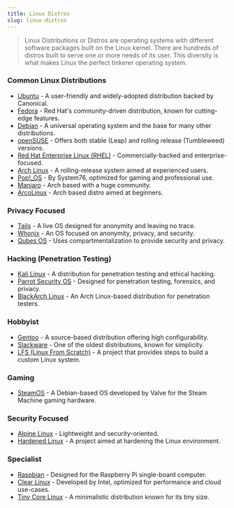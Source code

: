 ```yaml
---
title: Linux Distros
slug: linux-distros
---
```



> Linux Distributions or Distros are operating systems with different software packages built on the Linux kernel. There are hundreds of distros built to serve one or more needs of its user. This diversity is what makes Linux the perfect tinkerer operating system.


### Common Linux Distributions

- [Ubuntu](https://ubuntu.com/) - A user-friendly and widely-adopted distribution backed by Canonical.
- [Fedora](https://getfedora.org/) - Red Hat's community-driven distribution, known for cutting-edge features.
- [Debian](https://www.debian.org/) - A universal operating system and the base for many other distributions.
- [openSUSE](https://www.opensuse.org/) - Offers both stable (Leap) and rolling release (Tumbleweed) versions.
- [Red Hat Enterprise Linux (RHEL)](https://www.redhat.com/en/technologies/linux-platforms/enterprise-linux) - Commercially-backed and enterprise-focused.
- [Arch Linux](https://archlinux.org/) - A rolling-release system aimed at experienced users.
- [Pop!_OS](https://pop.system76.com/) - By System76, optimized for gaming and professional use.
- [Manjaro](https://manjaro.org/) - Arch based with a huge community.
- [ArcoLinux](https://arcolinux.com/) - Arch based distro aimed at beginners.

### Privacy Focused

- [Tails](https://tails.boum.org/) - A live OS designed for anonymity and leaving no trace.
- [Whonix](https://www.whonix.org/) - An OS focused on anonymity, privacy, and security.
- [Qubes OS](https://www.qubes-os.org/) - Uses compartmentalization to provide security and privacy.


### Hacking (Penetration Testing)

- [Kali Linux](https://www.kali.org/) - A distribution for penetration testing and ethical hacking.
- [Parrot Security OS](https://www.parrotsec.org/) - Designed for penetration testing, forensics, and privacy.
- [BlackArch Linux](https://blackarch.org/) - An Arch Linux-based distribution for penetration testers.

### Hobbyist

- [Gentoo](https://www.gentoo.org/) - A source-based distribution offering high configurability.
- [Slackware](https://www.slackware.com/) - One of the oldest distributions, known for simplicity.
- [LFS (Linux From Scratch)](http://www.linuxfromscratch.org/) - A project that provides steps to build a custom Linux system.

### Gaming

- [SteamOS](https://store.steampowered.com/steamos/) - A Debian-based OS developed by Valve for the Steam Machine gaming hardware.

### Security Focused

- [Alpine Linux](https://alpinelinux.org/) - Lightweight and security-oriented.
- [Hardened Linux](https://hardenedlinux.org/) - A project aimed at hardening the Linux environment.

### Specialist

- [Raspbian](https://www.raspberrypi.org/software/operating-systems/) - Designed for the Raspberry Pi single-board computer.
- [Clear Linux](https://clearlinux.org/) - Developed by Intel, optimized for performance and cloud use-cases.
- [Tiny Core Linux](http://tinycorelinux.net/) - A minimalistic distribution known for its tiny size.


